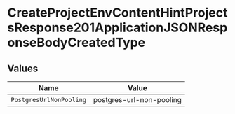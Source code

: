 # CreateProjectEnvContentHintProjectsResponse201ApplicationJSONResponseBodyCreatedType


## Values

| Name                     | Value                    |
| ------------------------ | ------------------------ |
| `PostgresUrlNonPooling`  | postgres-url-non-pooling |